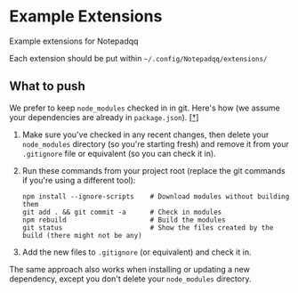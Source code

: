 # Example Extensions
Example extensions for Notepadqq

Each extension should be put within `~/.config/Notepadqq/extensions/`

## What to push

We prefer to keep `node_modules` checked in in git. Here's how (we assume your dependencies are already in `package.json`). [[†]](http://www.letscodejavascript.com/v3/blog/2014/03/the_npm_debacle)

  1. Make sure you've checked in any recent changes, then delete your `node_modules`
     directory (so you're starting fresh) and remove it from your `.gitignore` file
	 or equivalent (so you can check it in).

  2. Run these commands from your project root (replace the git commands if you're
     using a different tool):
  
         npm install --ignore-scripts    # Download modules without building them
         git add . && git commit -a      # Check in modules
         npm rebuild                     # Build the modules
         git status                      # Show the files created by the build (there might not be any)
		
  3. Add the new files to `.gitignore` (or equivalent) and check it in.
  
The same approach also works when installing or updating a new dependency, except you don't delete your `node_modules` directory.
